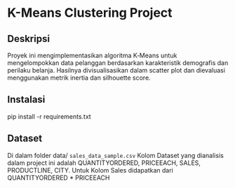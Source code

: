 # K-Means Clustering Project

## Deskripsi
Proyek ini mengimplementasikan algoritma K‑Means untuk mengelompokkan data pelanggan berdasarkan karakteristik demografis dan perilaku belanja.
Hasilnya divisualisasikan dalam scatter plot dan dievaluasi menggunakan metrik inertia dan silhouette score.

## Instalasi
pip install -r requirements.txt

## Dataset
Di dalam folder data/ `sales_data_sample.csv`
Kolom Dataset yang dianalisis dalam project ini adalah QUANTITYORDERED, PRICEEACH, SALES, PRODUCTLINE, CITY. Untuk Kolom Sales didapatkan dari QUANTITYORDERED * PRICEEACH
